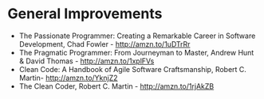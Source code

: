 General Improvements
====================

- The Passionate Programmer: Creating a Remarkable Career in Software Development, Chad Fowler - http://amzn.to/1uDTrRr
- The Pragmatic Programmer: From Journeyman to Master, Andrew Hunt & David Thomas - http://amzn.to/1xplFVs
- Clean Code: A Handbook of Agile Software Craftsmanship, Robert C. Martin- http://amzn.to/YknjZ2
- The Clean Coder, Robert C. Martin - http://amzn.to/1rjAkZB
